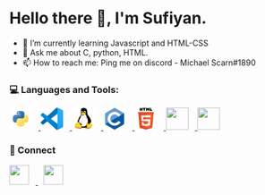  # Hello there 👋, I'm Sufiyan.

- 🌱 I’m currently learning Javascript and HTML-CSS 
- 💬 Ask me about C, python, HTML. 
- 📫 How to reach me: Ping me on discord - Michael Scarn#1890


### 💻 Languages and Tools:

<a href="https://www.python.org/" target="_blank">
 <img  style="height: 40px;
            width: 40px; margin-right: 12px;" 
            src="https://raw.githubusercontent.com/github/explore/80688e429a7d4ef2fca1e82350fe8e3517d3494d/topics/python/python.png">
</a>
<a href="https://code.visualstudio.com/" target="_blank">
 <img style="height: 40px;
            width: 40px; margin-right: 12px;"  
            src="https://raw.githubusercontent.com/github/explore/80688e429a7d4ef2fca1e82350fe8e3517d3494d/topics/visual-studio-code/visual-studio-code.png">
</a>
<a href="https://www.linux.org/" target="_blank">
 <img style="height: 40px;
            width: 40px; margin-right: 12px;" 
            src="https://raw.githubusercontent.com/devicons/devicon/master/icons/linux/linux-original.svg">
</a>
<a href="https://www.cprogramming.com/" target="_blank">
 <img style="height: 40px;
            width: 40px; margin-right: 12px;" 
            src="https://raw.githubusercontent.com/devicons/devicon/master/icons/c/c-original.svg">
</a>
<a href="https://www.w3.org/html/" target="_blank">
 <img style="height: 40px;
            width: 40px; margin-right: 12px;" 
            src="https://raw.githubusercontent.com/devicons/devicon/master/icons/html5/html5-original-wordmark.svg">
</a>
<a href="https://pop.system76.com/" target="_blank">
<img style="height: 40px;
            width: 40px; margin-right: 12px;" 
            src="https://upload.wikimedia.org/wikipedia/commons/1/1b/Pop_OS-logo.png">
</a>
<a href="https://www.w3schools.com/css/" target="_blank">
 <img style="height: 40px;
            width: 40px; margin-right: 12px;" 
            src="https://upload.wikimedia.org/wikipedia/commons/d/d5/CSS3_logo_and_wordmark.svg">
</a>

### 📌 Connect   
<a href="https://www.instagram.com/sufiwhyan/">
 <img style="height: 35px;
            width: 35px; margin-right: 12px;"
            src="https://upload.wikimedia.org/wikipedia/commons/a/a5/Instagram_icon.png">
</a>
<a href="mailto:sufixyaan@gmail.com">
 <img style="height: 35px;
            width: 35px; margin-left: 10px"
            src="https://github.com/TheDudeThatCode/TheDudeThatCode/raw/master/Assets/Gmail.svg">
</a>
